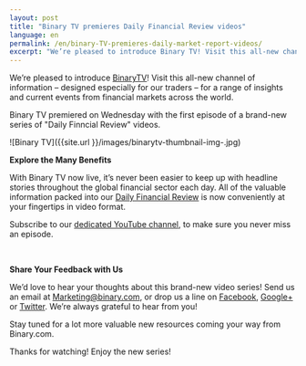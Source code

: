 ```yaml
---
layout: post
title: "Binary TV premieres Daily Financial Review videos"
language: en
permalink: /en/binary-TV-premieres-daily-market-report-videos/ 
excerpt: "We’re pleased to introduce Binary TV! Visit this all-new channel of information – designed especially for our traders – for a range of insights and current events from..."  
---
```



We’re pleased to introduce [BinaryTV](https://www.binary.com/?l=EN&utm_source=blog&utm_medium=social&utm_content=EN&utm_campaign=whatsnew)! Visit this all-new channel of information – designed especially for our traders – for a range of insights and current events from financial markets across the world.
 
Binary TV premiered on Wednesday with the first episode of a brand-new series of "Daily Finncial Review" videos.

![Binary TV]({{site.url }}/images/binarytv-thumbnail-img-.jpg)


**Explore the Many Benefits**


With Binary TV now live, it’s never been easier to keep up with headline stories throughout the global financial sector each day. All of the valuable information packed into our [Daily Financial Review](https://academy.binary.com/en/binary-tv/) is now conveniently at your fingertips in video format. 

Subscribe to our [dedicated YouTube channel](https://www.youtube.com/playlist?list=PLVJJAiu3lRjYz1XO_yoyIRxgz5zBlQc-g), to make sure you never miss an episode. 

<br>


**Share Your Feedback with Us**

We’d love to hear your thoughts about this brand-new video series!  Send us an email at [Marketing@binary.com](mailto:marketing@binary.com), or drop us a line on [Facebook](https://www.facebook.com/binarydotcom), [Google+](https://plus.google.com/106251151552682209951) or [Twitter](https://www.twitter.com/Binarydotcom).  We’re always grateful to hear from you! 

Stay tuned for a lot more valuable new resources coming your way from Binary.com. 

Thanks for watching!  Enjoy the new series!






